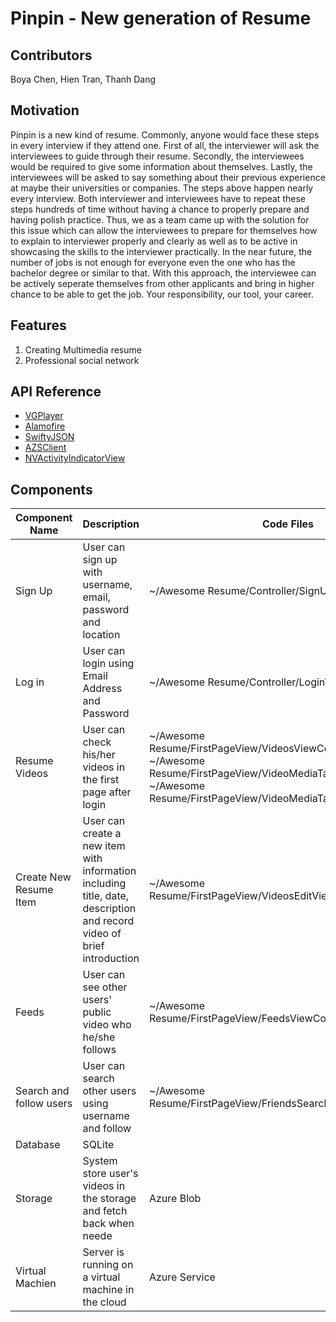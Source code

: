 # Pinpin - New generation of Resume

## Contributors
Boya Chen, Hien Tran, Thanh Dang

## Motivation
Pinpin is a new kind of resume. Commonly, anyone would face these steps in every interview if they attend one. First of all, the interviewer will ask the interviewees to guide through their resume. Secondly, the interviewees would be required to give some information about themselves. Lastly, the interviewees will be asked to say something about their previous experience at maybe their universities or companies.
The steps above happen nearly every interview. Both interviewer and interviewees have to repeat these steps hundreds of time without having a chance to properly prepare and having polish practice. Thus, we as a team came up with the solution for this issue which can allow the interviewees to prepare for themselves how to explain to interviewer properly and clearly as well as to be active in showcasing the skills to the interviewer practically. In the near future, the number of jobs is not enough for everyone even the one who has the bachelor degree or similar to that. With this approach, the interviewee can be actively seperate themselves from other applicants and bring in higher chance to be able to get the job. Your responsibility, our tool, your career.

<!--## Screenshots-->
<!--Include logo/demo screenshot etc.-->

## Features
1. Creating Multimedia resume
1. Professional social network

## API Reference

- [VGPlayer](https://github.com/VeinGuo/VGPlayer)
- [Alamofire](https://github.com/Alamofire/Alamofire)
- [SwiftyJSON](https://github.com/SwiftyJSON/SwiftyJSON)
- [AZSClient](https://github.com/Azure/azure-storage-ios)
- [NVActivityIndicatorView](https://github.com/ninjaprox/NVActivityIndicatorView)

## Components

|Component Name|Description|Code Files  
|-|-|-|
|Sign Up|User can sign up with username, email, password and location| ~/Awesome Resume/Controller/SignUpVC.swift
|Log in|User can login using Email Address and Password|~/Awesome Resume/Controller/LoginVC.swift
|Resume Videos|User can check his/her videos in the first page after login |  ~/Awesome Resume/FirstPageView/VideosViewController.swift <br> ~/Awesome Resume/FirstPageView/VideoMediaTableCell.swift <br> ~/Awesome Resume/FirstPageView/VideoMediaTableCellInfoView.swift
|Create New Resume Item|User can create a new item with information including title, date, description and record video of brief introduction | ~/Awesome Resume/FirstPageView/VideosEditViewController.swift
|Feeds|User can see other users' public video who he/she follows|~/Awesome Resume/FirstPageView/FeedsViewController.swift |
|Search and follow users|User can search other users using username and follow| ~/Awesome Resume/FirstPageView/FriendsSearchVC.swift|
|Database|SQLite| |
|Storage|System store user's videos in the storage and fetch back when neede | Azure Blob |
|Virtual Machien| Server is running on a virtual machine in the cloud | Azure Service |


<!--## Credits-->
<!--Give proper credits. This could be a link to any repo which inspired you to build this project, any blogposts or links to people who contrbuted in this project. -->
<!---->
<!--#### Anything else that seems useful-->

<!--## License-->
<!--A short snippet describing the license (MIT, Apache etc)-->
<!---->
<!--MIT © [Yourname]()-->

